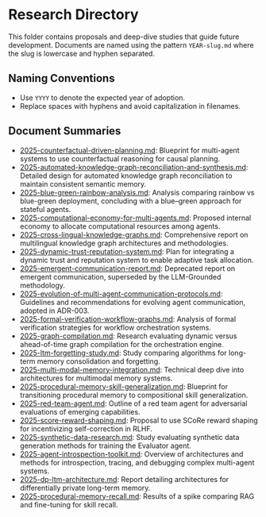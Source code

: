 # Research Directory

This folder contains proposals and deep-dive studies that guide future development. Documents are named using the pattern `YEAR-slug.md` where the slug is lowercase and hyphen separated.

## Naming Conventions
- Use `YYYY` to denote the expected year of adoption.
- Replace spaces with hyphens and avoid capitalization in filenames.

## Document Summaries
- [2025-counterfactual-driven-planning.md](./2025-counterfactual-driven-planning.md): Blueprint for multi-agent systems to use counterfactual reasoning for causal planning.
- [2025-automated-knowledge-graph-reconciliation-and-synthesis.md](./2025-automated-knowledge-graph-reconciliation-and-synthesis.md): Detailed design for automated knowledge graph reconciliation to maintain consistent semantic memory.
- [2025-blue-green-rainbow-analysis.md](./2025-blue-green-rainbow-analysis.md): Analysis comparing rainbow vs blue-green deployment, concluding with a blue–green approach for stateful agents.
- [2025-computational-economy-for-multi-agents.md](./2025-computational-economy-for-multi-agents.md): Proposed internal economy to allocate computational resources among agents.
- [2025-cross-lingual-knowledge-graphs.md](./2025-cross-lingual-knowledge-graphs.md): Comprehensive report on multilingual knowledge graph architectures and methodologies.
- [2025-dynamic-trust-reputation-system.md](./2025-dynamic-trust-reputation-system.md): Plan for integrating a dynamic trust and reputation system to enable adaptive task allocation.
- [2025-emergent-communication-report.md](./2025-emergent-communication-report.md): Deprecated report on emergent communication, superseded by the LLM-Grounded methodology.
- [2025-evolution-of-multi-agent-communication-protocols.md](./2025-evolution-of-multi-agent-communication-protocols.md): Guidelines and recommendations for evolving agent communication, adopted in ADR-003.
- [2025-formal-verification-workflow-graphs.md](./2025-formal-verification-workflow-graphs.md): Analysis of formal verification strategies for workflow orchestration systems.
- [2025-graph-compilation.md](./2025-graph-compilation.md): Research evaluating dynamic versus ahead-of-time graph compilation for the orchestration engine.
- [2025-ltm-forgetting-study.md](./2025-ltm-forgetting-study.md): Study comparing algorithms for long-term memory consolidation and forgetting.
- [2025-multi-modal-memory-integration.md](./2025-multi-modal-memory-integration.md): Technical deep dive into architectures for multimodal memory systems.
- [2025-procedural-memory-skill-generalization.md](./2025-procedural-memory-skill-generalization.md): Blueprint for transitioning procedural memory to compositional skill generalization.
- [2025-red-team-agent.md](./2025-red-team-agent.md): Outline of a red team agent for adversarial evaluations of emerging capabilities.
- [2025-score-reward-shaping.md](./2025-score-reward-shaping.md): Proposal to use SCoRe reward shaping for incentivizing self-correction in RLHF.
- [2025-synthetic-data-research.md](./2025-synthetic-data-research.md): Study evaluating synthetic data generation methods for training the Evaluator agent.
- [2025-agent-introspection-toolkit.md](./2025-agent-introspection-toolkit.md): Overview of architectures and methods for introspection, tracing, and debugging complex multi-agent systems.
- [2025-dp-ltm-architecture.md](./2025-dp-ltm-architecture.md): Report detailing architectures for differentially private long-term memory.
- [2025-procedural-memory-recall.md](./2025-procedural-memory-recall.md): Results of a spike comparing RAG and fine-tuning for skill recall.

